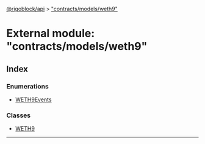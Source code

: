 [@rigoblock/api](../README.md) > ["contracts/models/weth9"](../modules/_contracts_models_weth9_.md)

# External module: "contracts/models/weth9"

## Index

### Enumerations

* [WETH9Events](../enums/_contracts_models_weth9_.weth9events.md)

### Classes

* [WETH9](../classes/_contracts_models_weth9_.weth9.md)

---

